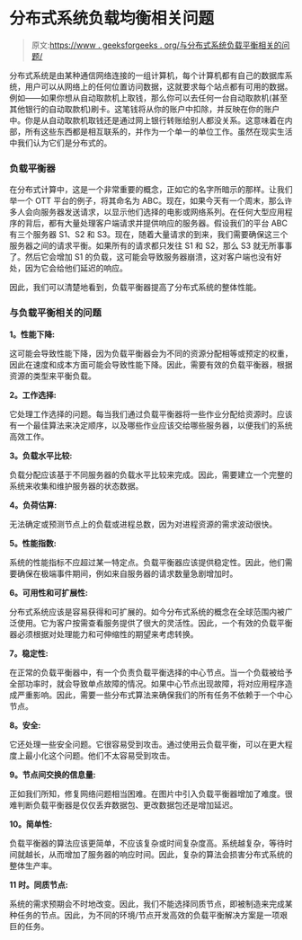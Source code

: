 # 分布式系统负载均衡相关问题

> 原文:[https://www . geeksforgeeks . org/与分布式系统负载平衡相关的问题/](https://www.geeksforgeeks.org/issues-related-to-load-balancing-in-distributed-system/)

分布式系统是由某种通信网络连接的一组计算机，每个计算机都有自己的数据库系统，用户可以从网络上的任何位置访问数据，这就要求每个站点都有可用的数据。例如——如果你想从自动取款机上取钱，那么你可以去任何一台自动取款机(甚至其他银行的自动取款机)刷卡。这笔钱将从你的账户中扣除，并反映在你的账户中。你是从自动取款机取钱还是通过网上银行转账给别人都没关系。这意味着在内部，所有这些东西都是相互联系的，并作为一个单一的单位工作。虽然在现实生活中我们认为它们是分布式的。

### 负载平衡器

在分布式计算中，这是一个非常重要的概念，正如它的名字所暗示的那样。让我们举一个 OTT 平台的例子，将其命名为 ABC。现在，如果今天有一个周末，那么许多人会向服务器发送请求，以显示他们选择的电影或网络系列。在任何大型应用程序的背后，都有大量处理客户端请求并提供响应的服务器。假设我们的平台 ABC 有三个服务器 S1、S2 和 S3。现在，随着大量请求的到来，我们需要确保这三个服务器之间的请求平衡。如果所有的请求都只发往 S1 和 S2，那么 S3 就无所事事了。然后它会增加 S1 的负载，这可能会导致服务器崩溃，这对客户端也没有好处，因为它会给他们延迟的响应。

因此，我们可以清楚地看到，负载平衡器提高了分布式系统的整体性能。

### 与负载平衡相关的问题

**1。性能下降:**

这可能会导致性能下降，因为负载平衡器会为不同的资源分配相等或预定的权重，因此在速度和成本方面可能会导致性能下降。因此，需要有效的负载平衡器，根据资源的类型来平衡负载。

**2。工作选择:**

它处理工作选择的问题。每当我们通过负载平衡器将一些作业分配给资源时。应该有一个最佳算法来决定顺序，以及哪些作业应该交给哪些服务器，以便我们的系统高效工作。

**3。负载水平比较:**

负载分配应该基于不同服务器的负载水平比较来完成。因此，需要建立一个完整的系统来收集和维护服务器的状态数据。

**4。负荷估算:**

无法确定或预测节点上的负载或进程总数，因为对进程资源的需求波动很快。

**5。性能指数:**

系统的性能指标不应超过某一特定点。负载平衡器应该提供稳定性。因此，他们需要确保在极端事件期间，例如来自服务器的请求数量急剧增加时。

**6。可用性和可扩展性:**

分布式系统应该是容易获得和可扩展的。如今分布式系统的概念在全球范围内被广泛使用。它为客户按需查看服务提供了很大的灵活性。因此，一个有效的负载平衡器必须根据对处理能力和可伸缩性的期望来考虑转换。

**7。稳定性:**

在正常的负载平衡器中，有一个负责负载平衡选择的中心节点。当一个负载被给予全部功率时，就会导致单点故障的情况。如果中心节点出现故障，将对应用程序造成严重影响。因此，需要一些分布式算法来确保我们的所有任务不依赖于一个中心节点。

**8。安全:**

它还处理一些安全问题。它很容易受到攻击。通过使用云负载平衡，可以在更大程度上最小化这个问题。他们不太容易受到攻击。

**9。节点间交换的信息量:**

正如我们所知，修复网络问题相当困难。在图片中引入负载平衡器增加了难度。很难判断负载平衡器是仅仅丢弃数据包、更改数据包还是增加延迟。

**10。简单性:**

负载平衡器的算法应该更简单，不应该复杂或时间复杂度高。系统越复杂，等待时间就越长，从而增加了服务器的响应时间。因此，复杂的算法会损害分布式系统的整体生产率。

**11 时。同质节点:**

系统的需求预期会不时地改变。因此，我们不能选择同质节点，即被制造来完成某种任务的节点。因此，为不同的环境/节点开发高效的负载平衡解决方案是一项艰巨的任务。